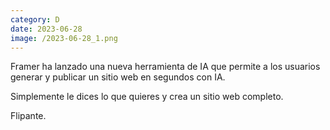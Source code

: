 ```yaml
--- 
category: D 
date: 2023-06-28 
image: /2023-06-28_1.png 
--- 
```


Framer ha lanzado una nueva herramienta de IA que permite a los usuarios generar y publicar un sitio web en segundos con IA. 

Simplemente le dices lo que quieres y crea un sitio web completo. 

Flipante.